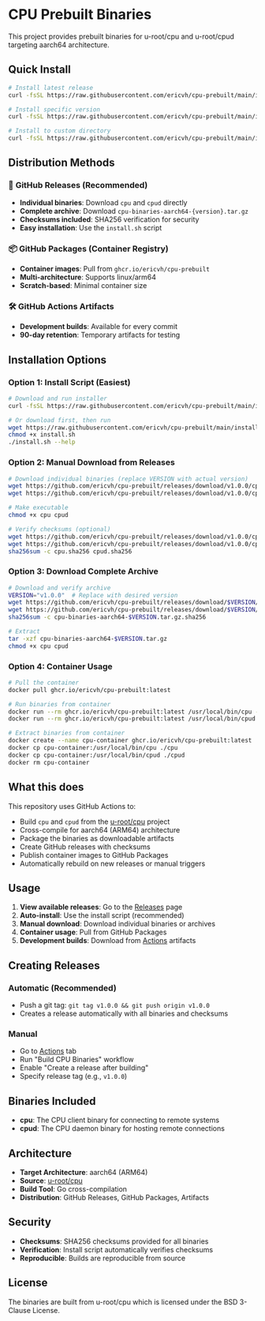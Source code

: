 # CPU Prebuilt Binaries

This project provides prebuilt binaries for u-root/cpu and u-root/cpud targeting aarch64 architecture.

## Quick Install

```bash
# Install latest release
curl -fsSL https://raw.githubusercontent.com/ericvh/cpu-prebuilt/main/install.sh | bash

# Install specific version
curl -fsSL https://raw.githubusercontent.com/ericvh/cpu-prebuilt/main/install.sh | bash -s -- -v v1.0.0

# Install to custom directory
curl -fsSL https://raw.githubusercontent.com/ericvh/cpu-prebuilt/main/install.sh | bash -s -- -d ~/.local/bin
```

## Distribution Methods

### 🚀 **GitHub Releases** (Recommended)
- **Individual binaries**: Download `cpu` and `cpud` directly
- **Complete archive**: Download `cpu-binaries-aarch64-{version}.tar.gz`
- **Checksums included**: SHA256 verification for security
- **Easy installation**: Use the `install.sh` script

### 📦 **GitHub Packages (Container Registry)**
- **Container images**: Pull from `ghcr.io/ericvh/cpu-prebuilt`
- **Multi-architecture**: Supports linux/arm64
- **Scratch-based**: Minimal container size

### 🛠️ **GitHub Actions Artifacts**
- **Development builds**: Available for every commit
- **90-day retention**: Temporary artifacts for testing

## Installation Options

### Option 1: Install Script (Easiest)
```bash
# Download and run installer
curl -fsSL https://raw.githubusercontent.com/ericvh/cpu-prebuilt/main/install.sh | bash

# Or download first, then run
wget https://raw.githubusercontent.com/ericvh/cpu-prebuilt/main/install.sh
chmod +x install.sh
./install.sh --help
```

### Option 2: Manual Download from Releases
```bash
# Download individual binaries (replace VERSION with actual version)
wget https://github.com/ericvh/cpu-prebuilt/releases/download/v1.0.0/cpu
wget https://github.com/ericvh/cpu-prebuilt/releases/download/v1.0.0/cpud

# Make executable
chmod +x cpu cpud

# Verify checksums (optional)
wget https://github.com/ericvh/cpu-prebuilt/releases/download/v1.0.0/cpu.sha256
wget https://github.com/ericvh/cpu-prebuilt/releases/download/v1.0.0/cpud.sha256
sha256sum -c cpu.sha256 cpud.sha256
```

### Option 3: Download Complete Archive
```bash
# Download and verify archive
VERSION="v1.0.0"  # Replace with desired version
wget https://github.com/ericvh/cpu-prebuilt/releases/download/$VERSION/cpu-binaries-aarch64-$VERSION.tar.gz
wget https://github.com/ericvh/cpu-prebuilt/releases/download/$VERSION/cpu-binaries-aarch64-$VERSION.tar.gz.sha256
sha256sum -c cpu-binaries-aarch64-$VERSION.tar.gz.sha256

# Extract
tar -xzf cpu-binaries-aarch64-$VERSION.tar.gz
chmod +x cpu cpud
```

### Option 4: Container Usage
```bash
# Pull the container
docker pull ghcr.io/ericvh/cpu-prebuilt:latest

# Run binaries from container
docker run --rm ghcr.io/ericvh/cpu-prebuilt:latest /usr/local/bin/cpu -h
docker run --rm ghcr.io/ericvh/cpu-prebuilt:latest /usr/local/bin/cpud -h

# Extract binaries from container
docker create --name cpu-container ghcr.io/ericvh/cpu-prebuilt:latest
docker cp cpu-container:/usr/local/bin/cpu ./cpu
docker cp cpu-container:/usr/local/bin/cpud ./cpud
docker rm cpu-container
```

## What this does

This repository uses GitHub Actions to:
- Build `cpu` and `cpud` from the [u-root/cpu](https://github.com/u-root/cpu) project
- Cross-compile for aarch64 (ARM64) architecture
- Package the binaries as downloadable artifacts
- Create GitHub releases with checksums
- Publish container images to GitHub Packages
- Automatically rebuild on new releases or manual triggers

## Usage

1. **View available releases**: Go to the [Releases](../../releases) page
2. **Auto-install**: Use the install script (recommended)
3. **Manual download**: Download individual binaries or archives
4. **Container usage**: Pull from GitHub Packages
5. **Development builds**: Download from [Actions](../../actions) artifacts

## Creating Releases

### Automatic (Recommended)
- Push a git tag: `git tag v1.0.0 && git push origin v1.0.0`
- Creates a release automatically with all binaries and checksums

### Manual
- Go to [Actions](../../actions) tab
- Run "Build CPU Binaries" workflow
- Enable "Create a release after building"
- Specify release tag (e.g., `v1.0.0`)

## Binaries Included

- **cpu**: The CPU client binary for connecting to remote systems
- **cpud**: The CPU daemon binary for hosting remote connections

## Architecture

- **Target Architecture**: aarch64 (ARM64)
- **Source**: [u-root/cpu](https://github.com/u-root/cpu)
- **Build Tool**: Go cross-compilation
- **Distribution**: GitHub Releases, GitHub Packages, Artifacts

## Security

- **Checksums**: SHA256 checksums provided for all binaries
- **Verification**: Install script automatically verifies checksums
- **Reproducible**: Builds are reproducible from source

## License

The binaries are built from u-root/cpu which is licensed under the BSD 3-Clause License.

